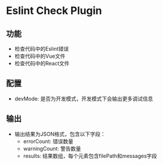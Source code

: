 # Eslint Check Plugin

## 功能

- 检查代码中的Eslint错误
- 检查代码中的Vue文件
- 检查代码中的React文件

## 配置

- devMode: 是否为开发模式，开发模式下会输出更多调试信息


## 输出

- 输出结果为JSON格式，包含以下字段：
  - errorCount: 错误数量
  - warningCount: 警告数量
  - results: 结果数组，每个元素包含filePath和messages字段



